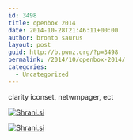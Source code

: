 ```yaml
---
id: 3498
title: openbox 2014
date: 2014-10-28T21:46:11+00:00
author: bronto saurus
layout: post
guid: http://b.pwnz.org/?p=3498
permalink: /2014/10/openbox-2014/
categories:
  - Uncategorized
---
```

clarity iconset, netwmpager, ect
  
[<img src="http://shrani.si/t/1Q/GE/2t1SgjuO/netwmpager.jpg" style="border: 0px;" alt="Shrani.si" />](http://shrani.si/f/1Q/GE/2t1SgjuO/netwmpager.png)
  
[<img src="http://shrani.si/t/1w/wA/2sVmCpQC/netwmpager2.jpg" style="border: 0px;" alt="Shrani.si" />](http://shrani.si/f/1w/wA/2sVmCpQC/netwmpager2.png)